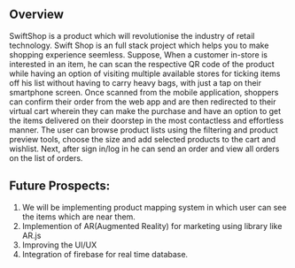 ## Overview
SwiftShop is a product which will revolutionise the industry of retail technology. Swift Shop is an full stack project  which helps you to make shopping experience seemless. Suppose, When a customer in-store is interested in an item, he can scan the respective QR code of the product while having an option of visiting multiple available stores for ticking items off his list without having to carry heavy bags, with just a tap on their smartphone screen. Once scanned from the mobile application, shoppers can confirm their order from the web app and are then redirected to their virtual cart wherein they can make the purchase and have an option to get the items delivered on their doorstep in the most contactless and effortless manner. The user can browse product lists using the filtering and product preview tools, choose the size and add selected products to the cart and wishlist. Next, after sign in/log in he can send an order and view all orders on the list of orders.

## Future Prospects:

1. We will be implementing product mapping system in which user can see the items which are near them.
2. Implemention of AR(Augmented Reality) for marketing using library like AR.js
3. Improving the UI/UX
4. Integration of firebase for real time database.


